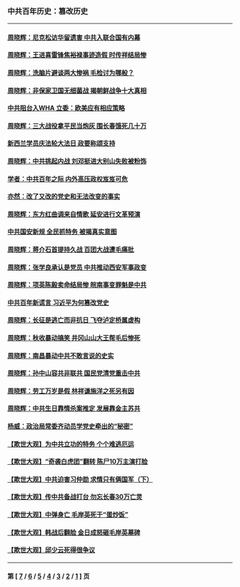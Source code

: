 ### 中共百年历史：篡改历史
---
#### [周晓辉：尼克松访华留遗害 中共入联合国有内幕](../../pages/nf1176115/n12991422.md?06020430) 
#### [周晓辉：王进喜雷锋焦裕禄事迹造假 时传祥结局惨](../../pages/nf1176115/n12985497.md?06020430) 
#### [周晓辉：洗脑片避谈两大惨祸 毛检讨为哪般？](../../pages/nf1176115/n12971285.md?06020430) 
#### [周晓辉：非保家卫国无细菌战 揭朝鲜战争十大真相](../../pages/nf1176115/n12954161.md?06020430) 
#### [中共阻台入WHA 立委：欧美应有相应策略](../../pages/nf1176115/n12939343.md?06020430) 
#### [周晓辉：三大战役拿平民当炮灰 围长春饿死几十万](../../pages/nf1176115/n12934921.md?06020430) 
#### [新西兰学员庆法轮大法日 政要称颂支持](../../pages/nf1176115/n12932715.md?06020430) 
#### [周晓辉：中共挑起内战 刘邓挺进大别山失败被粉饰](../../pages/nf1176115/n12929004.md?06020430) 
#### [学者：中共百年之际 内外高压政权岌岌可危](../../pages/nf1176115/n12925426.md?06020430) 
#### [亦然：改了又改的党史和无法改变的事实](../../pages/nf1176115/n12919443.md?06020430) 
#### [周晓辉：东方红曲调来自情歌 延安进行文革预演](../../pages/nf1176115/n12914429.md?06020430) 
#### [中共国安新规 全民抓特务 被揭真实意图](../../pages/nf1176115/n12911615.md?06020430) 
#### [周晓辉：蒋介石首提持久战 百团大战遭毛痛批](../../pages/nf1176115/n12909231.md?06020430) 
#### [周晓辉：张学良承认是党员 中共推动西安军事政变](../../pages/nf1176115/n12903066.md?06020430) 
#### [周晓辉：项英陈毅卖命结局惨 皖南事变罪魁是中共](../../pages/nf1176115/n12898534.md?06020430) 
#### [中共百年新谎言 习近平为何篡改党史](../../pages/nf1176115/n12895950.md?06020430) 
#### [周晓辉：长征是逃亡而非抗日 飞夺泸定桥属虚构](../../pages/nf1176115/n12893665.md?06020430) 
#### [周晓辉：秋收暴动搞笑 井冈山山大王帮毛后惨死](../../pages/nf1176115/n12875008.md?06020430) 
#### [周晓辉：南昌暴动中共不敢言说的史实](../../pages/nf1176115/n12872653.md?06020430) 
#### [周晓辉：孙中山容共非联共 国民党清党重击中共](../../pages/nf1176115/n12867724.md?06020430) 
#### [周晓辉：劳工万岁是假 林祥谦施洋之死另有因](../../pages/nf1176115/n12864511.md?06020430) 
#### [周晓辉：中共生日靠情杀案推定 发展靠金主苏共](../../pages/nf1176115/n12859637.md?06020430) 
#### [杨威：政治局常委齐动员学党史牵出的“秘密”](../../pages/nf1176115/n12764642.md?06020430) 
#### [【欺世大观】为中共立功的特务 个个难逃厄运](../../pages/nf1176115/n12552518.md?06020430) 
#### [【欺世大观】“奇袭白虎团”翻转 陈尸10万主演打脸](../../pages/nf1176115/n12545304.md?06020430) 
#### [【欺世大观】中共迫害习仲勋 求情只有俩国军（下）](../../pages/nf1176115/n12521463.md?06020430) 
#### [【欺世大观】传中共备战打台 勿忘长春30万亡灵](../../pages/nf1176115/n12532173.md?06020430) 
#### [【欺世大观】中弹身亡 毛岸英死于“蛋炒饭”](../../pages/nf1176115/n12512160.md?06020430) 
#### [【欺世大观】韩战后翻脸 金日成怒砸毛岸英墓碑](../../pages/nf1176115/n12498735.md?06020430) 
#### [【欺世大观】邱少云死得很争议](../../pages/nf1176115/n12484915.md?06020430) 

---
#### 第 [ [7](./7.md?06020430) / [6](./6.md?06020430) / [5](./5.md?06020430) / [4](./4.md?06020430) / [3](./3.md?06020430) / [2](./2.md?06020430) / [1](./1.md?06020430) ] 页
